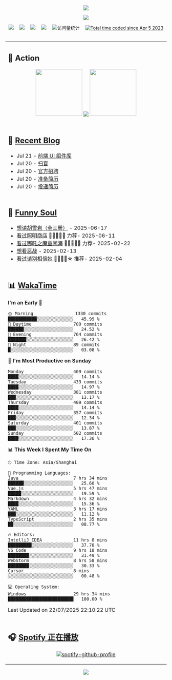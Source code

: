 <div align="center">

<img src="https://capsule-render.vercel.app/api?type=waving&color=timeGradient&height=300&&section=header&text=HI%20THERE!&fontSize=90&fontAlign=50&fontAlignY=30&desc=I%E2%80%99m%20@LI%20SIR%20%F0%9F%91%8B&descAlign=50&descSize=30&descAlignY=60&animation=twinkling" />

<div align="center">

  <!-- knock code pictures 敲代码的图片 -->
  <img order-radius="100px" src="https://img.lisir.me/image/my/001.gif"><br>

  <!-- profile logo 个人资料徽标 -->
  <div align="center">
    <a href="https://lisir.me/" title="点击跳转"><img src="https://img.shields.io/badge/Blog-%E4%B8%AA%E4%BA%BA%E5%8D%9A%E5%AE%A2-red"></a>&emsp;
    <a href="https://photo.lisir.me/" title="点击跳转"><img src="https://img.shields.io/badge/Photo-%E6%97%B6%E5%85%89%E7%9B%B8%E5%86%8C-blue"></a>&emsp;
    <a href="https://cloud.lisir.me/" title="点击跳转"><img src="https://img.shields.io/badge/Cloud%20Disk-%E6%88%91%E7%9A%84%E4%BA%91%E7%9B%98-green"></a>&emsp;
    <a href="https://nz.lisir.me/" title="点击跳转"><img src="https://img.shields.io/badge/%E5%93%AA%E5%90%92-%E7%9B%91%E6%8E%A7%E9%9D%A2%E6%9D%BF-blueviolet"></a>&emsp;
    <!-- visitor -->
    <img src="https://komarev.com/ghpvc/?username=wkwbk&label=Views&color=orange&style=flat" alt="访问量统计" />&emsp;
    <a href="https://wakatime.com/@2237354f-824a-4472-ae76-c1eca96c8908"><img src="https://wakatime.com/badge/user/2237354f-824a-4472-ae76-c1eca96c8908.svg" alt="Total time coded since Apr 5 2023" /></a>
  </div>

</div>

<br>

<div align="center">

<table>

<tr><td>

## 🚀 Action

<!-- github-readme-streak-stats 连续提交代码天数记录 -->
<div align="center">
  <img width="145" src="https://img.lisir.me/image/my/002.png">
  <img align="center" src="https://github-readme-stats.vercel.app/api?username=wkwbk&show_icons=true&theme=transparent">
  <img width="145" src="https://img.lisir.me/image/my/001.png">
</div>

<br>

</td></tr>

<tr><td>

<!-- 近期博客 -->
## 📃 [Recent Blog](https://lisir.me/)

<!-- feed start -->
- Jul 21 - [前端 UI 组件库](https://lisir.me/Notes/Stack/04.前端-UI-组件库)
- Jul 20 - [扫盲](https://lisir.me/Notes/Job/00.扫盲)
- Jul 20 - [官方招聘](https://lisir.me/Notes/Job/01.官方招聘)
- Jul 20 - [准备简历](https://lisir.me/Notes/Job/求职指南/00.准备简历)
- Jul 20 - [投递简历](https://lisir.me/Notes/Job/求职指南/01.投递简历)
<!-- feed end -->

</td></tr>

<tr><td>

<!-- 豆瓣 -->
## 🤾 [Funny Soul](https://movie.douban.com/people/li778057151)

<!-- START_SECTION:douban -->
* <a href='https://book.douban.com/subject/1752349/' target='_blank'>想读胡雪岩（全三册）</a> - 2025-06-17
* <a href='https://movie.douban.com/subject/36318331/' target='_blank'>看过照明商店</a> 🌟🌟🌟🌟🌟 力荐- 2025-06-11
* <a href='https://movie.douban.com/subject/34780991/' target='_blank'>看过哪吒之魔童闹海</a> 🌟🌟🌟🌟🌟 力荐- 2025-02-22
* <a href='https://movie.douban.com/subject/10604851/' target='_blank'>想看恶战</a> - 2025-02-13
* <a href='https://movie.douban.com/subject/35295017/' target='_blank'>看过请别相信她</a> 🌟🌟🌟🌟☆ 推荐- 2025-02-04
<!-- END_SECTION:douban -->

</td></tr>

<tr><td>

<!-- wakatime 统计 -->
## 📊 [WakaTime](https://wakatime.com/@wkwbk)

<!--START_SECTION:waka-->
**I'm an Early 🐤** 

```text
🌞 Morning                1330 commits        ███████████░░░░░░░░░░░░░░   45.99 % 
🌆 Daytime                709 commits         ██████░░░░░░░░░░░░░░░░░░░   24.52 % 
🌃 Evening                764 commits         ███████░░░░░░░░░░░░░░░░░░   26.42 % 
🌙 Night                  89 commits          █░░░░░░░░░░░░░░░░░░░░░░░░   03.08 % 
```
📅 **I'm Most Productive on Sunday** 

```text
Monday                   409 commits         ████░░░░░░░░░░░░░░░░░░░░░   14.14 % 
Tuesday                  433 commits         ████░░░░░░░░░░░░░░░░░░░░░   14.97 % 
Wednesday                381 commits         ███░░░░░░░░░░░░░░░░░░░░░░   13.17 % 
Thursday                 409 commits         ████░░░░░░░░░░░░░░░░░░░░░   14.14 % 
Friday                   357 commits         ███░░░░░░░░░░░░░░░░░░░░░░   12.34 % 
Saturday                 401 commits         ███░░░░░░░░░░░░░░░░░░░░░░   13.87 % 
Sunday                   502 commits         ████░░░░░░░░░░░░░░░░░░░░░   17.36 % 
```


📊 **This Week I Spent My Time On** 

```text
🕑︎ Time Zone: Asia/Shanghai

💬 Programming Languages: 
Java                     7 hrs 34 mins       ██████░░░░░░░░░░░░░░░░░░░   25.60 % 
Vue.js                   5 hrs 47 mins       █████░░░░░░░░░░░░░░░░░░░░   19.59 % 
Markdown                 4 hrs 32 mins       ████░░░░░░░░░░░░░░░░░░░░░   15.36 % 
YAML                     3 hrs 17 mins       ███░░░░░░░░░░░░░░░░░░░░░░   11.12 % 
TypeScript               2 hrs 35 mins       ██░░░░░░░░░░░░░░░░░░░░░░░   08.77 % 

🔥 Editors: 
IntelliJ IDEA            11 hrs 8 mins       █████████░░░░░░░░░░░░░░░░   37.70 % 
VS Code                  9 hrs 18 mins       ████████░░░░░░░░░░░░░░░░░   31.49 % 
WebStorm                 8 hrs 58 mins       ████████░░░░░░░░░░░░░░░░░   30.33 % 
Cursor                   8 mins              ░░░░░░░░░░░░░░░░░░░░░░░░░   00.48 % 

💻 Operating System: 
Windows                  29 hrs 34 mins      █████████████████████████   100.00 % 
```


 Last Updated on 22/07/2025 22:10:22 UTC
<!--END_SECTION:waka-->

</td></tr>

<tr><td>

## 🎧 [Spotify 正在播放](https://open.spotify.com/user/31s4ftvnfnus65uynvxmxu7rkfom)

<div align="center">

  [![spotify-github-profile](https://spotify-github-profile.kittinanx.com/api/view?uid=31s4ftvnfnus65uynvxmxu7rkfom&cover_image=true&theme=default&show_offline=true&background_color=121212&interchange=true&bar_color_cover=true)](https://spotify-github-profile.kittinanx.com/api/view?uid=31s4ftvnfnus65uynvxmxu7rkfom&redirect=true)

</div>

</td></tr>

</table>

</div>

<img src="https://capsule-render.vercel.app/api?type=waving&color=timeGradient&height=300&&section=footer&text=THE%20END!&fontSize=90&fontAlign=50&fontAlignY=70&desc=Hope%20your%20program%20is%20bug-free!&descAlign=50&descSize=30&descAlignY=40&animation=twinkling" />

</div>
